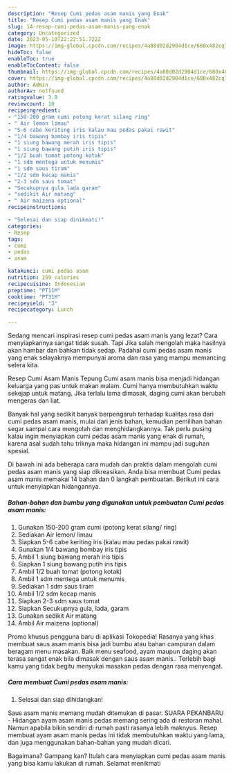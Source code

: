 ```yaml
---
description: "Resep Cumi pedas asam manis yang Enak"
title: "Resep Cumi pedas asam manis yang Enak"
slug: 14-resep-cumi-pedas-asam-manis-yang-enak
category: Uncategorized
date: 2023-05-10T22:22:51.722Z
image: https://img-global.cpcdn.com/recipes/4a80d02d2904d1ce/680x482cq70/cumi-pedas-asam-manis-foto-resep-utama.jpg
hideToc: false
enableToc: true
enableTocContent: false
thumbnail: https://img-global.cpcdn.com/recipes/4a80d02d2904d1ce/680x482cq70/cumi-pedas-asam-manis-foto-resep-utama.jpg
cover: https://img-global.cpcdn.com/recipes/4a80d02d2904d1ce/680x482cq70/cumi-pedas-asam-manis-foto-resep-utama.jpg
author: Admin
authorAv: notfound
ratingvalue: 3.8
reviewcount: 10
recipeingredient:
- "150-200 gram cumi potong kerat silang ring"
- " Air lemon limau"
- "5-6 cabe keriting iris kalau mau pedas pakai rawit"
- "1/4 bawang bombay iris tipis"
- "1 siung bawang merah iris tipis"
- "1 siung bawang putih iris tipis"
- "1/2 buah tomat potong kotak"
- "1 sdm mentega untuk menumis"
- "1 sdm saus tiram"
- "1/2 sdm kecap manis"
- "2-3 sdm saus tomat"
- "Secukupnya gula lada garam"
- "sedikit Air matang"
- " Air maizena optional"
recipeinstructions:

- "Selesai dan siap dinikmati!"
categories:
- Resep
tags:
- cumi
- pedas
- asam

katakunci: cumi pedas asam 
nutrition: 259 calories
recipecuisine: Indonesian
preptime: "PT11M"
cooktime: "PT31M"
recipeyield: "3"
recipecategory: Lunch

---
```



Sedang mencari inspirasi resep cumi pedas asam manis yang lezat? Cara menyiapkannya sangat tidak susah. Tapi Jika salah mengolah maka hasilnya akan hambar dan bahkan tidak sedap. Padahal cumi pedas asam manis yang enak selayaknya mempunyai aroma dan rasa yang mampu memancing selera kita.


Resep Cumi Asam Manis Tepung Cumi asam manis bisa menjadi hidangan keluarga yang pas untuk makan malam. Cumi hanya membutuhkan waktu sekejap untuk matang. Jika terlalu lama dimasak, daging cumi akan berubah mengeras dan liat.

Banyak hal yang sedikit banyak berpengaruh terhadap kualitas rasa dari cumi pedas asam manis, mulai dari jenis bahan, kemudian pemilihan bahan segar sampai cara mengolah dan menghidangkannya. Tak perlu pusing kalau ingin menyiapkan cumi pedas asam manis yang enak di rumah, karena asal sudah tahu triknya maka hidangan ini mampu jadi suguhan spesial.


Di bawah ini ada beberapa cara mudah dan praktis dalam mengolah cumi pedas asam manis yang siap dikreasikan. Anda bisa membuat Cumi pedas asam manis memakai 14 bahan dan 0 langkah pembuatan. Berikut ini cara untuk menyiapkan hidangannya.

<!--inarticleads1-->

##### Bahan-bahan dan bumbu yang digunakan untuk pembuatan Cumi pedas asam manis:

1. Gunakan 150-200 gram cumi (potong kerat silang/ ring)
1. Sediakan  Air lemon/ limau
1. Siapkan 5-6 cabe keriting iris (kalau mau pedas pakai rawit)
1. Gunakan 1/4 bawang bombay iris tipis
1. Ambil 1 siung bawang merah iris tipis
1. Siapkan 1 siung bawang putih iris tipis
1. Ambil 1/2 buah tomat (potong kotak)
1. Ambil 1 sdm mentega untuk menumis
1. Sediakan 1 sdm saus tiram
1. Ambil 1/2 sdm kecap manis
1. Siapkan 2-3 sdm saus tomat
1. Siapkan Secukupnya gula, lada, garam
1. Gunakan sedikit Air matang
1. Ambil  Air maizena (optional)


Promo khusus pengguna baru di aplikasi Tokopedia! Rasanya yang khas membuat saus asam manis bisa jadi bumbu atau bahan campuran dalam beragam menu masakan. Baik menu seafood, ayam maupun daging akan terasa sangat enak bila dimasak dengan saus asam manis.. Terlebih bagi kamu yang tidak begitu menyukai masakan pedas dengan rasa menyengat. 

<!--inarticleads2-->

##### Cara membuat Cumi pedas asam manis:


1. Selesai dan siap dihidangkan!

Saus asam manis memang mudah ditemukan di pasar. SUARA PEKANBARU - Hidangan ayam asam manis pedas memang sering ada di restoran mahal. Namun apabila bikin sendiri di rumah pasti rasanya lebih maknyus. Resep membuat ayam asam manis pedas ini tidak membutuhkan waktu yang lama, dan juga menggunakan bahan-bahan yang mudah dicari. 

Bagaimana? Gampang kan? Itulah cara menyiapkan cumi pedas asam manis yang bisa kamu lakukan di rumah. Selamat menikmati
